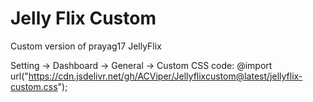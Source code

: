 # Jelly Flix Custom
Custom version of prayag17 JellyFlix

Setting -> Dashboard -> General -> Custom CSS code: @import url("https://cdn.jsdelivr.net/gh/ACViper/Jellyflixcustom@latest/jellyflix-custom.css");
